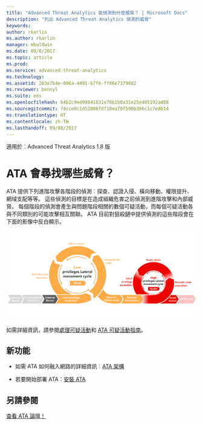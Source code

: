 ```yaml
---
title: "Advanced Threat Analytics 能偵測到什麼威脅？ | Microsoft Docs"
description: "列出 Advanced Threat Analytics 偵測的威脅"
keywords: 
author: rkarlin
ms.author: rkarlin
manager: mbaldwin
ms.date: 09/6/2017
ms.topic: article
ms.prod: 
ms.service: advanced-threat-analytics
ms.technology: 
ms.assetid: 283e7b4e-996a-4491-b7f6-ff06e73790d2
ms.reviewer: bennyl
ms.suite: ems
ms.openlocfilehash: b4b2c9ed09841831e70b1b0a31e25e405192ad08
ms.sourcegitcommit: 74cce0c1d52086fdf10ea70f590b306c1c7e8b14
ms.translationtype: HT
ms.contentlocale: zh-TW
ms.lasthandoff: 09/08/2017
---
```

適用於︰Advanced Threat Analytics 1.8 版

# <a name="what-threats-does-ata-look-for"></a>ATA 會尋找哪些威脅？

ATA 提供下列進階攻擊各階段的偵測︰探查、認證入侵、橫向移動、權限提升、網域支配等等。 這些偵測的目標是在造成組織危害之前偵測到進階攻擊和內部威脅。
每個階段的偵測會產生與問題階段相關的數個可疑活動，而每個可疑活動各與不同類別的可能攻擊相互關聯。
ATA 目前對狙殺鏈中提供偵測的這些階段會在下面的影像中反白顯示。

![ATA 著重在攻擊狙殺鏈中的橫向活動](media/attack-kill-chain-small.jpg)


如需詳細資訊，請參閱[處理可疑活動](working-with-suspicious-activities.md)和 [ATA 可疑活動指南](suspicious-activity-guide.md)。


## <a name="whats-next"></a>新功能

-   如需 ATA 如何融入網路的詳細資訊︰[ATA 架構](ata-architecture.md)

-   若要開始部署 ATA：[安裝 ATA](install-ata-step1.md)


## <a name="see-also"></a>另請參閱
[查看 ATA 論壇！](https://social.technet.microsoft.com/Forums/security/home?forum=mata)
